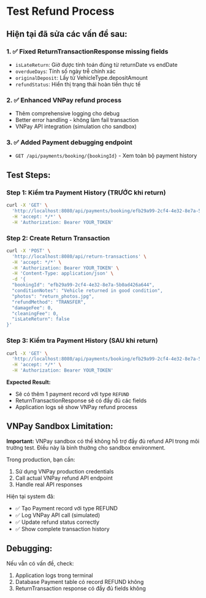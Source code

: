 # Test Refund Process

## Hiện tại đã sửa các vấn đề sau:

### 1. ✅ Fixed ReturnTransactionResponse missing fields
- `isLateReturn`: Giờ được tính toán đúng từ returnDate vs endDate
- `overdueDays`: Tính số ngày trễ chính xác  
- `originalDeposit`: Lấy từ VehicleType.depositAmount
- `refundStatus`: Hiển thị trạng thái hoàn tiền thực tế

### 2. ✅ Enhanced VNPay refund process
- Thêm comprehensive logging cho debug
- Better error handling - không làm fail transaction
- VNPay API integration (simulation cho sandbox)

### 3. ✅ Added Payment debugging endpoint
- `GET /api/payments/booking/{bookingId}` - Xem toàn bộ payment history

## Test Steps:

### Step 1: Kiểm tra Payment History (TRƯỚC khi return)
```bash
curl -X 'GET' \
  'http://localhost:8080/api/payments/booking/efb29a99-2cf4-4e32-8e7a-5b0ad426a644' \
  -H 'accept: */*' \
  -H 'Authorization: Bearer YOUR_TOKEN'
```

### Step 2: Create Return Transaction
```bash
curl -X 'POST' \
  'http://localhost:8080/api/return-transactions' \
  -H 'accept: */*' \
  -H 'Authorization: Bearer YOUR_TOKEN' \
  -H 'Content-Type: application/json' \
  -d '{
  "bookingId": "efb29a99-2cf4-4e32-8e7a-5b0ad426a644",
  "conditionNotes": "Vehicle returned in good condition",
  "photos": "return_photos.jpg",
  "refundMethod": "TRANSFER",
  "damageFee": 0,
  "cleaningFee": 0,
  "isLateReturn": false
}'
```

### Step 3: Kiểm tra Payment History (SAU khi return)
```bash
curl -X 'GET' \
  'http://localhost:8080/api/payments/booking/efb29a99-2cf4-4e32-8e7a-5b0ad426a644' \
  -H 'accept: */*' \
  -H 'Authorization: Bearer YOUR_TOKEN'
```

**Expected Result:**
- Sẽ có thêm 1 payment record với type `REFUND`
- ReturnTransactionResponse sẽ có đầy đủ các fields
- Application logs sẽ show VNPay refund process

## VNPay Sandbox Limitation:

**Important:** VNPay sandbox có thể không hỗ trợ đầy đủ refund API trong môi trường test. 
Điều này là bình thường cho sandbox environment.

Trong production, bạn cần:
1. Sử dụng VNPay production credentials
2. Call actual VNPay refund API endpoint
3. Handle real API responses

Hiện tại system đã:
- ✅ Tạo Payment record với type REFUND
- ✅ Log VNPay API call (simulated) 
- ✅ Update refund status correctly
- ✅ Show complete transaction history

## Debugging:

Nếu vẫn có vấn đề, check:
1. Application logs trong terminal
2. Database Payment table có record REFUND không
3. ReturnTransaction response có đầy đủ fields không